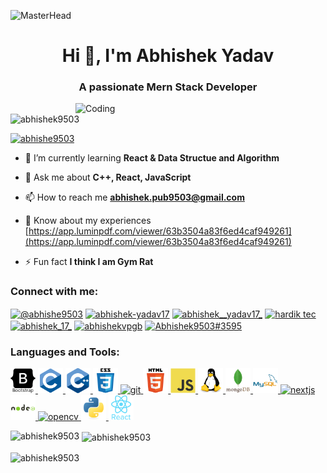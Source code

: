 ![MasterHead](https://www.digitaladlectio.com/wp-content/uploads/2020/04/New-PNC-Animated-Banners.gif)
<h1 align="center">Hi 👋, I'm Abhishek Yadav</h1>
<h3 align="center">A passionate Mern Stack  Developer</h3>
 <img align="right" width="400" src="https://i.gifer.com/8PmK.gif" alt="Coding">

<p align="left"> <img src="https://komarev.com/ghpvc/?username=abhishek9503&label=Profile%20views&color=0e75b6&style=flat" alt="abhishek9503" /> </p>

<p align="left"> <a href="https://twitter.com/abhishe9503" target="blank"><img src="https://img.shields.io/twitter/follow/abhishe9503?logo=twitter&style=for-the-badge" alt="abhishe9503" /></a> </p>

- 🌱 I’m currently learning **React & Data Structue and Algorithm**

- 💬 Ask me about **C++, React, JavaScript**

- 📫 How to reach me **abhishek.pub9503@gmail.com**

- 📄 Know about my experiences [https://app.luminpdf.com/viewer/63b3504a83f6ed4caf949261](https://app.luminpdf.com/viewer/63b3504a83f6ed4caf949261)

- ⚡ Fun fact **I think I am Gym Rat**

<h3 align="left">Connect with me:</h3>
<p align="left">
<a href="https://twitter.com/@abhishe9503" target="blank"><img align="center" src="https://raw.githubusercontent.com/rahuldkjain/github-profile-readme-generator/master/src/images/icons/Social/twitter.svg" alt="@abhishe9503" height="30" width="40" /></a>
<a href="https://linkedin.com/in/abhishek-yadav17" target="blank"><img align="center" src="https://raw.githubusercontent.com/rahuldkjain/github-profile-readme-generator/master/src/images/icons/Social/linked-in-alt.svg" alt="abhishek-yadav17" height="30" width="40" /></a>
<a href="https://instagram.com/abhishek__yadav17_" target="blank"><img align="center" src="https://raw.githubusercontent.com/rahuldkjain/github-profile-readme-generator/master/src/images/icons/Social/instagram.svg" alt="abhishek__yadav17_" height="30" width="40" /></a>
<a href="https://www.youtube.com/c/hardik tec" target="blank"><img align="center" src="https://raw.githubusercontent.com/rahuldkjain/github-profile-readme-generator/master/src/images/icons/Social/youtube.svg" alt="hardik tec" height="30" width="40" /></a>
<a href="https://www.leetcode.com/abhishek_17_" target="blank"><img align="center" src="https://raw.githubusercontent.com/rahuldkjain/github-profile-readme-generator/master/src/images/icons/Social/leet-code.svg" alt="abhishek_17_" height="30" width="40" /></a>
<a href="https://auth.geeksforgeeks.org/user/abhishekvpgb" target="blank"><img align="center" src="https://raw.githubusercontent.com/rahuldkjain/github-profile-readme-generator/master/src/images/icons/Social/geeks-for-geeks.svg" alt="abhishekvpgb" height="30" width="40" /></a>
<a href="https://discord.gg/Abhishek9503#3595" target="blank"><img align="center" src="https://raw.githubusercontent.com/rahuldkjain/github-profile-readme-generator/master/src/images/icons/Social/discord.svg" alt="Abhishek9503#3595" height="30" width="40" /></a>
</p>

<h3 align="left">Languages and Tools:</h3>
<p align="left"> <a href="https://getbootstrap.com" target="_blank" rel="noreferrer"> <img src="https://raw.githubusercontent.com/devicons/devicon/master/icons/bootstrap/bootstrap-plain-wordmark.svg" alt="bootstrap" width="40" height="40"/> </a> <a href="https://www.cprogramming.com/" target="_blank" rel="noreferrer"> <img src="https://raw.githubusercontent.com/devicons/devicon/master/icons/c/c-original.svg" alt="c" width="40" height="40"/> </a> <a href="https://www.w3schools.com/cpp/" target="_blank" rel="noreferrer"> <img src="https://raw.githubusercontent.com/devicons/devicon/master/icons/cplusplus/cplusplus-original.svg" alt="cplusplus" width="40" height="40"/> </a> <a href="https://www.w3schools.com/css/" target="_blank" rel="noreferrer"> <img src="https://raw.githubusercontent.com/devicons/devicon/master/icons/css3/css3-original-wordmark.svg" alt="css3" width="40" height="40"/> </a> <a href="https://git-scm.com/" target="_blank" rel="noreferrer"> <img src="https://www.vectorlogo.zone/logos/git-scm/git-scm-icon.svg" alt="git" width="40" height="40"/> </a> <a href="https://www.w3.org/html/" target="_blank" rel="noreferrer"> <img src="https://raw.githubusercontent.com/devicons/devicon/master/icons/html5/html5-original-wordmark.svg" alt="html5" width="40" height="40"/> </a> <a href="https://developer.mozilla.org/en-US/docs/Web/JavaScript" target="_blank" rel="noreferrer"> <img src="https://raw.githubusercontent.com/devicons/devicon/master/icons/javascript/javascript-original.svg" alt="javascript" width="40" height="40"/> </a> <a href="https://www.linux.org/" target="_blank" rel="noreferrer"> <img src="https://raw.githubusercontent.com/devicons/devicon/master/icons/linux/linux-original.svg" alt="linux" width="40" height="40"/> </a> <a href="https://www.mongodb.com/" target="_blank" rel="noreferrer"> <img src="https://raw.githubusercontent.com/devicons/devicon/master/icons/mongodb/mongodb-original-wordmark.svg" alt="mongodb" width="40" height="40"/> </a> <a href="https://www.mysql.com/" target="_blank" rel="noreferrer"> <img src="https://raw.githubusercontent.com/devicons/devicon/master/icons/mysql/mysql-original-wordmark.svg" alt="mysql" width="40" height="40"/> </a> <a href="https://nextjs.org/" target="_blank" rel="noreferrer"> <img src="https://cdn.worldvectorlogo.com/logos/nextjs-2.svg" alt="nextjs" width="40" height="40"/> </a> <a href="https://nodejs.org" target="_blank" rel="noreferrer"> <img src="https://raw.githubusercontent.com/devicons/devicon/master/icons/nodejs/nodejs-original-wordmark.svg" alt="nodejs" width="40" height="40"/> </a> <a href="https://opencv.org/" target="_blank" rel="noreferrer"> <img src="https://www.vectorlogo.zone/logos/opencv/opencv-icon.svg" alt="opencv" width="40" height="40"/> </a> <a href="https://www.python.org" target="_blank" rel="noreferrer"> <img src="https://raw.githubusercontent.com/devicons/devicon/master/icons/python/python-original.svg" alt="python" width="40" height="40"/> </a> <a href="https://reactjs.org/" target="_blank" rel="noreferrer"> <img src="https://raw.githubusercontent.com/devicons/devicon/master/icons/react/react-original-wordmark.svg" alt="react" width="40" height="40"/> </a> </p>

<p><img align="left" src="https://github-readme-stats.vercel.app/api/top-langs?username=abhishek9503&show_icons=true&locale=en&layout=compact" alt="abhishek9503" /></p>

<p>&nbsp;<img align="center" src="https://github-readme-stats.vercel.app/api?username=abhishek9503&show_icons=true&locale=en" alt="abhishek9503" /></p>

<p><img align="center" src="https://github-readme-streak-stats.herokuapp.com/?user=abhishek9503&" alt="abhishek9503" /></p>
